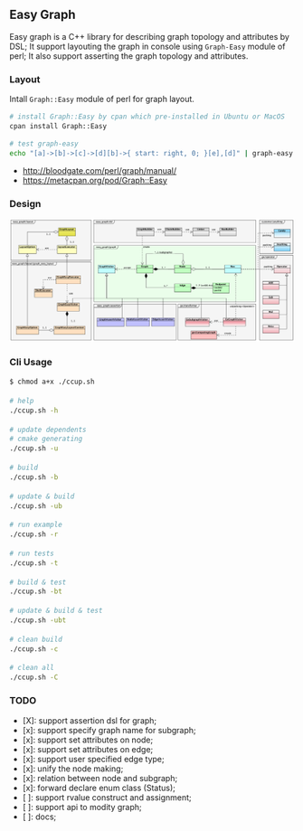 
## Easy Graph

Easy graph is a C++ library for describing graph topology and attributes by DSL;
It support layouting the graph in console using `Graph-Easy` module of perl;
It also support asserting the graph topology and attributes.

### Layout

Intall `Graph::Easy` module of perl for graph layout.

```sh
# install Graph::Easy by cpan which pre-installed in Ubuntu or MacOS
cpan install Graph::Easy
```

```sh
# test graph-easy
echo "[a]->[b]->[c]->[d][b]->{ start: right, 0; }[e],[d]" | graph-easy
```

- http://bloodgate.com/perl/graph/manual/
- https://metacpan.org/pod/Graph::Easy

### Design

![](docs/images/model.png)

### Cli Usage

```sh
$ chmod a+x ./ccup.sh

# help
./ccup.sh -h

# update dependents
# cmake generating
./ccup.sh -u

# build
./ccup.sh -b

# update & build
./ccup.sh -ub

# run example
./ccup.sh -r

# run tests
./ccup.sh -t

# build & test
./ccup.sh -bt

# update & build & test
./ccup.sh -ubt

# clean build
./ccup.sh -c

# clean all
./ccup.sh -C
```

### TODO

- [X]: support assertion dsl for graph;
- [x]: support specify graph name for subgraph;
- [x]: support set attributes on node;
- [x]: support set attributes on edge;
- [x]: support user specified edge type;
- [x]: unify the node making;
- [x]: relation between node and subgraph;
- [x]: forward declare enum class (Status);
- [ ]: support rvalue construct and assignment;
- [ ]: support api to modity graph;
- [ ]: docs;
